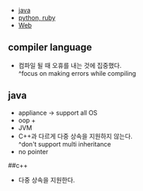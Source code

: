  * [java](./java/README.md)
 * [python, ruby](./python/README.md)
 * [Web](./Web/README.md)

## compiler language
* 컴파일 될 때 오휴를 내는 것에 집중했다.  
    ^focus on making errors while compiling


## java 
* appliance -> support all OS
* oop + 
* JVM
* C++과 다르게 다중 상속을 지원하지 않는다.  
    ^don't support multi inheritance
* no pointer

##c++
* 다중 상속을 지원한다.
